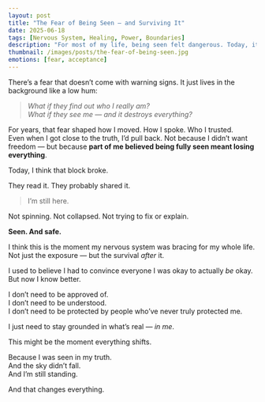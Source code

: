 ```yaml
---
layout: post
title: "The Fear of Being Seen — and Surviving It"
date: 2025-06-18
tags: [Nervous System, Healing, Power, Boundaries]
description: "For most of my life, being seen felt dangerous. Today, it happened — and I’m still here."
thumbnail: /images/posts/the-fear-of-being-seen.jpg
emotions: [fear, acceptance]
---
```


There’s a fear that doesn’t come with warning signs. It just lives in the background like a low hum:

> *What if they find out who I really am?*  
> *What if they see me — and it destroys everything?*

For years, that fear shaped how I moved. How I spoke. Who I trusted.  
Even when I got close to the truth, I’d pull back. Not because I didn’t want freedom — but because **part of me believed being fully seen meant losing everything**.

Today, I think that block broke.

They read it. They probably shared it.  

> I’m still here.

Not spinning. Not collapsed. Not trying to fix or explain.

**Seen. And safe.**

I think this is the moment my nervous system was bracing for my whole life.  
Not just the exposure — but the survival *after* it.

I used to believe I had to convince everyone I was okay to actually *be* okay.  
But now I know better.

I don’t need to be approved of.  
I don’t need to be understood.  
I don’t need to be protected by people who’ve never truly protected me.

I just need to stay grounded in what’s real — *in me*.

This might be the moment everything shifts.

Because I was seen in my truth.  
And the sky didn’t fall.  
And I’m still standing.

And that changes everything.
